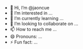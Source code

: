 - 👋 Hi, I’m @jaoncue
- 👀 I’m interested in ...
- 🌱 I’m currently learning ...
- 💞️ I’m looking to collaborate on ...
- 📫 How to reach me ...
- 😄 Pronouns: ...
- ⚡ Fun fact: ...

<!---
jaoncue/jaoncue is a ✨ special ✨ repository because its `README.md` (this file) appears on your GitHub profile.
You can click the Preview link to take a look at your changes.
--->

